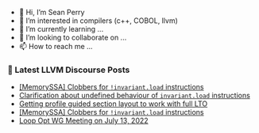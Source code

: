 - 👋 Hi, I’m Sean Perry
- 👀 I’m interested in compilers (c++, COBOL, llvm)
- 🌱 I’m currently learning ...
- 💞️ I’m looking to collaborate on ...
- 📫 How to reach me ...

<!---
s66perry/s66perry is a ✨ special ✨ repository because its `README.md` (this file) appears on your GitHub profile.
You can click the Preview link to take a look at your changes.
--->
### 📕 Latest LLVM Discourse Posts

<!-- DISCOURSE-LLVM:START -->
- [[MemorySSA] Clobbers for `!invariant.load` instructions](https://discourse.llvm.org/t/memoryssa-clobbers-for-invariant-load-instructions/63790#post_2)
- [Clarification about undefined behaviour of `invariant.load` instructions](https://discourse.llvm.org/t/clarification-about-undefined-behaviour-of-invariant-load-instructions/63791#post_1)
- [Getting profile guided section layout to work with full LTO](https://discourse.llvm.org/t/getting-profile-guided-section-layout-to-work-with-full-lto/59763#post_6)
- [[MemorySSA] Clobbers for `!invariant.load` instructions](https://discourse.llvm.org/t/memoryssa-clobbers-for-invariant-load-instructions/63790#post_1)
- [Loop Opt WG Meeting on July 13, 2022](https://discourse.llvm.org/t/loop-opt-wg-meeting-on-july-13-2022/63771#post_3)
<!-- DISCOURSE-LLVM:END -->
